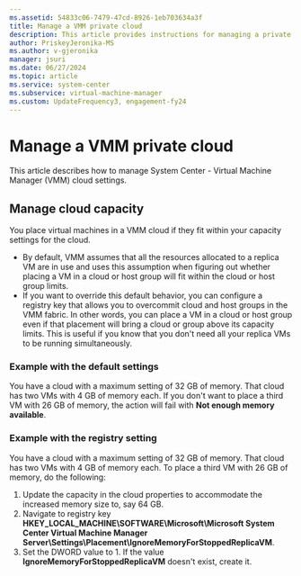 ```yaml
---
ms.assetid: 54833c06-7479-47cd-8926-1eb703634a3f
title: Manage a VMM private cloud
description: This article provides instructions for managing a private cloud in the VMM fabric
author: PriskeyJeronika-MS
ms.author: v-gjeronika
manager: jsuri
ms.date: 06/27/2024
ms.topic: article
ms.service: system-center
ms.subservice: virtual-machine-manager
ms.custom: UpdateFrequency3, engagement-fy24
---
```


# Manage a VMM private cloud



This article describes how to manage System Center - Virtual Machine Manager (VMM) cloud settings.

## Manage cloud capacity

You place virtual machines in a VMM cloud if they fit within your capacity settings for the cloud.

- By default, VMM assumes that all the resources allocated to a replica VM are in use and uses this assumption when figuring out whether placing a VM in a cloud or host group will fit within the cloud or host group limits.
- If you want to override this default behavior, you can configure a registry key that allows you to overcommit cloud and host groups in the VMM fabric. In other words, you can place a VM in a cloud or host group even if that placement will bring a cloud or group above its capacity limits. This is useful if you know that you don't need all your replica VMs to be running simultaneously.

### Example with the default settings

You have a cloud with a maximum setting of 32 GB of memory. That cloud has two VMs with 4 GB of memory each. If you don't want to place a third VM with 26 GB of memory, the action will fail with **Not enough memory available**.

### Example with the registry setting

You have a cloud with a maximum setting of 32 GB of memory. That cloud has two VMs with 4 GB of memory each. To place a third VM with 26 GB of memory, do the following:

1. Update the capacity in the cloud properties to accommodate the increased memory size to, say 64 GB.
2. Navigate to registry key **HKEY_LOCAL_MACHINE\SOFTWARE\Microsoft\Microsoft System Center Virtual Machine Manager Server\Settings\Placement\IgnoreMemoryForStoppedReplicaVM**.
3. Set the DWORD value to 1. If the value **IgnoreMemoryForStoppedReplicaVM** doesn't exist, create it.
